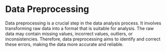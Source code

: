# Data Preprocessing

Data preprocessing is a crucial step in the data analysis process. It involves transforming raw data into a format that is suitable for analysis. The raw data may contain missing values, incorrect values, outliers, or inconsistencies. Therefore, data preprocessing aims to identify and correct these errors, making the data more accurate and reliable.
